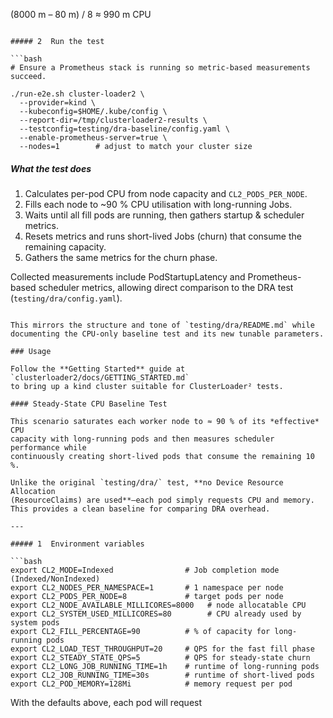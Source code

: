 (8000 m – 80 m) / 8 ≈ 990 m CPU
```

##### 2  Run the test

```bash
# Ensure a Prometheus stack is running so metric-based measurements succeed.

./run-e2e.sh cluster-loader2 \
  --provider=kind \
  --kubeconfig=$HOME/.kube/config \
  --report-dir=/tmp/clusterloader2-results \
  --testconfig=testing/dra-baseline/config.yaml \
  --enable-prometheus-server=true \
  --nodes=1        # adjust to match your cluster size
```

##### What the test does

1. Calculates per-pod CPU from node capacity and `CL2_PODS_PER_NODE`.
2. Fills each node to ~90 % CPU utilisation with long-running Jobs.
3. Waits until all fill pods are running, then gathers startup & scheduler metrics.
4. Resets metrics and runs short-lived Jobs (churn) that consume the remaining capacity.
5. Gathers the same metrics for the churn phase.

Collected measurements include PodStartupLatency and Prometheus-based scheduler metrics, allowing direct comparison to the DRA test (`testing/dra/config.yaml`).
```

This mirrors the structure and tone of `testing/dra/README.md` while documenting the CPU-only baseline test and its new tunable parameters.

### Usage

Follow the **Getting Started** guide at `clusterloader2/docs/GETTING_STARTED.md`
to bring up a kind cluster suitable for ClusterLoader² tests.

#### Steady-State CPU Baseline Test

This scenario saturates each worker node to ≈ 90 % of its *effective* CPU
capacity with long-running pods and then measures scheduler performance while
continuously creating short-lived pods that consume the remaining 10 %.

Unlike the original `testing/dra/` test, **no Device Resource Allocation
(ResourceClaims) are used**—each pod simply requests CPU and memory.  
This provides a clean baseline for comparing DRA overhead.

---

##### 1  Environment variables

```bash
export CL2_MODE=Indexed                # Job completion mode (Indexed/NonIndexed)
export CL2_NODES_PER_NAMESPACE=1       # 1 namespace per node
export CL2_PODS_PER_NODE=8             # target pods per node
export CL2_NODE_AVAILABLE_MILLICORES=8000   # node allocatable CPU
export CL2_SYSTEM_USED_MILLICORES=80        # CPU already used by system pods
export CL2_FILL_PERCENTAGE=90          # % of capacity for long-running pods
export CL2_LOAD_TEST_THROUGHPUT=20     # QPS for the fast fill phase
export CL2_STEADY_STATE_QPS=5          # QPS for steady-state churn
export CL2_LONG_JOB_RUNNING_TIME=1h    # runtime of long-running pods
export CL2_JOB_RUNNING_TIME=30s        # runtime of short-lived pods
export CL2_POD_MEMORY=128Mi            # memory request per pod
```

With the defaults above, each pod will request 